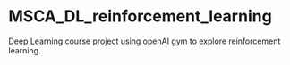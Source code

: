 # MSCA_DL_reinforcement_learning
Deep Learning course project using openAI gym to explore reinforcement learning.
